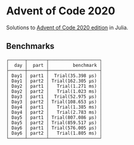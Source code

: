 # Advent of Code 2020

Solutions to [Advent of Code 2020 edition](https://adventofcode.com/2020) in Julia.

## Benchmarks

```
┌──────┬───────┬───────────────────┐
│  day │  part │         benchmark │
├──────┼───────┼───────────────────┤
│ Day1 │ part1 │  Trial(35.398 μs) │
│ Day1 │ part2 │ Trial(162.305 μs) │
│ Day2 │ part1 │   Trial(1.271 ms) │
│ Day2 │ part2 │   Trial(1.023 ms) │
│ Day3 │ part1 │  Trial(52.975 μs) │
│ Day3 │ part2 │ Trial(108.653 μs) │
│ Day4 │ part1 │   Trial(1.385 ms) │
│ Day4 │ part2 │   Trial(2.783 ms) │
│ Day5 │ part1 │ Trial(807.086 μs) │
│ Day5 │ part2 │ Trial(859.517 μs) │
│ Day6 │ part1 │ Trial(576.005 μs) │
│ Day6 │ part2 │   Trial(1.805 ms) │
└──────┴───────┴───────────────────┘

```
